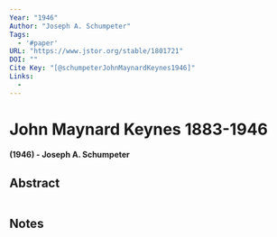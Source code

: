 ```yaml
---
Year: "1946"
Author: "Joseph A. Schumpeter"
Tags: 
  - '#paper'
URL: "https://www.jstor.org/stable/1801721"
DOI: ""
Cite Key: "[@schumpeterJohnMaynardKeynes1946]"
Links: 
  - 
---
```

# John Maynard Keynes 1883-1946
#### (1946) - Joseph A. Schumpeter

## Abstract

```

```

## Notes
